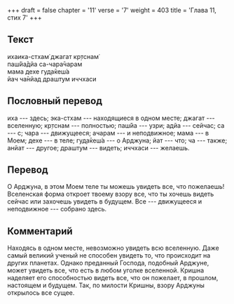 +++
draft = false
chapter = '11'
verse = '7'
weight = 403
title = 'Глава 11, стих 7'
+++
## Текст

ихаика-стхам̇ джагат кр̣тснам̇  
паш́йа̄дйа са-чара̄чарам  
мама дехе гуд̣а̄кеш́а  
йач ча̄нйад драшт̣ум иччхаси

## Пословный перевод

иха --- здесь; эка-стхам --- находящиеся в одном месте; джагат ---
вселенную; кр̣тснам --- полностью; паш́йа --- узри; адйа --- сейчас; са
--- с; чара --- движущееся; ачарам --- и неподвижное; мама --- в Моем;
дехе --- в теле; гуд̣а̄кеш́а --- о Арджуна; йат --- что; ча --- также;
анйат --- другое; драшт̣ум --- видеть; иччхаси --- желаешь.

## Перевод

О Арджуна, в этом Моем теле ты можешь увидеть все, что пожелаешь!
Вселенская форма откроет твоему взору все, что ты хочешь видеть сейчас
или захочешь увидеть в будущем. Все --- движущееся и неподвижное ---
собрано здесь.

## Комментарий

Находясь в одном месте, невозможно увидеть всю вселенную. Даже самый
великий ученый не способен увидеть то, что происходит на других
планетах. Однако преданный Господа, подобный Арджуне, может увидеть все,
что есть в любом уголке вселенной. Кришна наделяет его способностью
видеть все, что он пожелает, в прошлом, настоящем и будущем. Так, по
милости Кришны, взору Арджуны открылось все сущее.
